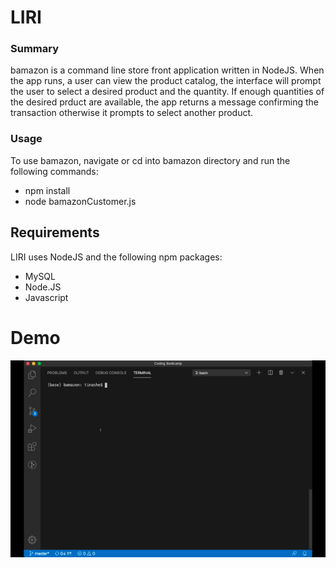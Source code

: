 # LIRI

### Summary
bamazon is a command line store front application written in NodeJS. When the app runs, a user can view the product catalog, the interface will prompt the user to select a desired product and the quantity. If enough quantities of the desired prduct are available, the app returns a message confirming the transaction otherwise it prompts to select another product.

### Usage
To use bamazon, navigate or cd into bamazon directory and run the following commands:
- npm install
- node bamazonCustomer.js


## Requirements
LIRI uses NodeJS and the following npm packages:
- MySQL
- Node.JS
- Javascript

# Demo

![](assets/bamazon.gif)
